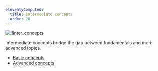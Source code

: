 ```yaml
---
eleventyComputed:
  title: Intermediate concepts
  order: 20
---
```


![!!inter_concepts](https://webdevolutions.blob.core.windows.net/docs/en/rdm/windows/RDMWin6190.jpg) 

Intermediate concepts bridge the gap between fundamentals and more advanced topics.

* [Basic concepts](/rdm/windows/concepts/basic-concepts/)
* [Advanced concepts](/rdm/windows/concepts/advanced-concepts/)
